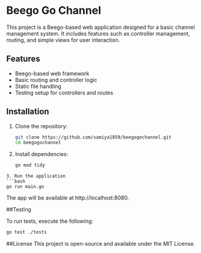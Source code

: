 # Beego Go Channel

This project is a Beego-based web application designed for a basic channel management system. It includes features such as controller management, routing, and simple views for user interaction.

## Features
- Beego-based web framework
- Basic routing and controller logic
- Static file handling
- Testing setup for controllers and routes

## Installation

1. Clone the repository:
   ```bash
   git clone https://github.com/samiya1859/beegogochannel.git
   cd beegogochannel
   ```
2. Install dependencies:
   ```bash
   go mod tidy
```
3. Run the application
```bash
go run main.go
```
The app will be available at http://localhost:8080.

##Testing

To run tests, execute the following:
```bash
go test ./tests
```
##License
This project is open-source and available under the MIT License.
